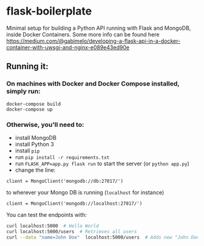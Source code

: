 # flask-boilerplate
Minimal setup for building a Python API running with Flask and MongoDB, inside Docker Containers. Some more info can be found here https://medium.com/@gabimelo/developing-a-flask-api-in-a-docker-container-with-uwsgi-and-nginx-e089e43ed90e

## Running it:

### On machines with Docker and Docker Compose installed, simply run:

```
docker-compose build
docker-compose up
```

### Otherwise, you'll need to:

* install MongoDB
* install Python 3
* install `pip`
* run `pip install -r requirements.txt`
* run `FLASK_APP=app.py flask run` to start the server (or `python app.py`)
* change the line:
```
client = MongoClient('mongodb://db:27017/')
```
to wherever your Mongo DB is running (`localhost` for instance)
```
client = MongoClient('mongodb://localhost:27017/')
```

You can test the endpoints with:
```bash
curl localhost:5000  # Hello World
curl localhost:5000/users  # Retrieves all users
curl --data "name=John Doe"  localhost:5000/users  # Adds new "John Doe" user
```
